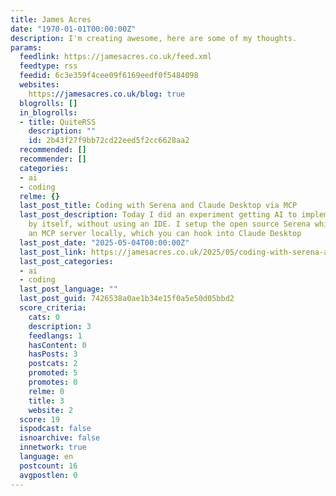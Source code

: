 ```yaml
---
title: James Acres
date: "1970-01-01T00:00:00Z"
description: I'm creating awesome, here are some of my thoughts.
params:
  feedlink: https://jamesacres.co.uk/feed.xml
  feedtype: rss
  feedid: 6c3e359f4cee09f6169eedf0f5484098
  websites:
    https://jamesacres.co.uk/blog: true
  blogrolls: []
  in_blogrolls:
  - title: QuiteRSS
    description: ""
    id: 2b43f27f9bb72cd22eed5f2cc6628aa2
  recommended: []
  recommender: []
  categories:
  - ai
  - coding
  relme: {}
  last_post_title: Coding with Serena and Claude Desktop via MCP
  last_post_description: Today I did an experiment getting AI to implement a change
    by itself, without using an IDE. I setup the open source Serena which provides
    an MCP server locally, which you can hook into Claude Desktop
  last_post_date: "2025-05-04T00:00:00Z"
  last_post_link: https://jamesacres.co.uk/2025/05/coding-with-serena-and-claude-desktop-via-mcp
  last_post_categories:
  - ai
  - coding
  last_post_language: ""
  last_post_guid: 7426538a0ae1b34e15f0a5e50d05bbd2
  score_criteria:
    cats: 0
    description: 3
    feedlangs: 1
    hasContent: 0
    hasPosts: 3
    postcats: 2
    promoted: 5
    promotes: 0
    relme: 0
    title: 3
    website: 2
  score: 19
  ispodcast: false
  isnoarchive: false
  innetwork: true
  language: en
  postcount: 16
  avgpostlen: 0
---
```

